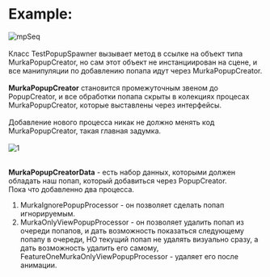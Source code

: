 # Example:
![mpSeq](https://user-images.githubusercontent.com/103635242/167291669-0f65c444-5f12-4e1e-a1cc-74d4d5c9fb45.png)<br><br>
Класс TestPopupSpawner вызывает метод в ссылке на объект типа MurkaPopupCreator, но сам этот объект не инстанциирован на сцене, и все манипуляции по добавлению попапа идут через MurkaPopupCreator.<br><br>
<b>MurkaPopupCreator</b> становится промежуточным звеном до PopupCreator, и все обработки попапа скрыты в колекциях процесах MurkaPopupCreator, которые выставлены через интерфейсы.<br><br>
Добавление нового процесса никак не должно менять код MurkaPopupCreator, такая главная задумка.<br><br>
![1](https://user-images.githubusercontent.com/103635242/167291691-589b78f9-f093-49c6-954a-4c1850e45711.png)<br><br>

<b>MurkaPopupCreatorData</b> - есть набор данных, которыми должен обладать наш попап, который добавиться через PopupCreator.<br>
Пока что добавленно два процесса.<br>
1) MurkaIgnorePopupProcessor - он позволяет сделать попап игнорируемым.<br>
2) MurkaOnlyViewPopupProcessor - он позволяет удалить попап из очереди попапов, и дать возможность показаться следующему попапу в очереди, НО текущий попап не удалять визуально сразу, а дать возможность удалить его самому, FeatureOneMurkaOnlyViewPopupProcessor - удаляет его после анимации. 
